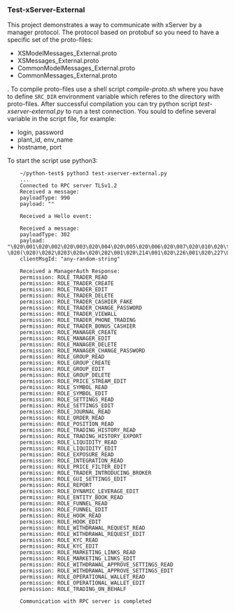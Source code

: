 ### Test-xServer-External

This project demonstrates a way to communicate with xServer by a manager protocol. The protocol based on protobuf so you need to have a specific set of the proto-files:

- XSModelMessages_External.proto
- XSMessages_External.proto
- CommonModelMessages_External.proto
- CommonMessages_External.proto

. To compile proto-files use a shell script *compile-proto.sh* where you have to define `SRC_DIR` environment variable which referes to the directory with proto-files. After successful compilation you can try python script *test-xserver-external.py* to run a test connection. You sould to define several variable in the script file, for example:

- login, password
- plant_id, env_name
- hostname, port

To start the script use python3:

```shell
    ~/python-test$ python3 test-xserver-external.py
    ...
    Connected to RPC server TLSv1.2
    Received a message:
    payloadType: 990
    payload: ""

    Received a Hello event:

    Received a message:
    payloadType: 302
    payload: "\020\001\020\002\020\003\020\004\020\005\020\006\020\007\020\010\020\t\020\013\020\014\020\r\020\016\020\024\020\025\020\026\020\027\020 \020(\020)\0202\0203\020x\020\202\001\020\214\001\020\226\001\020\227\001\020\240\001\020\241\001\020\252\001\020\264\001\020\302\001\020\303\001\020\305\001\020\306\001\020\310\001\020\311\001\020\312\001\020\313\001\020\314\001\020\315\001\020\316\001\020\317\001\020\320\001\020\321\001\020\322\001\020\323\001\020\324\001\020\325\001\020\326\001\020\327\001\020\330\001"
    clientMsgId: "any-random-string"

    Received a ManagerAuth Response:
    permission: ROLE_TRADER_READ
    permission: ROLE_TRADER_CREATE
    permission: ROLE_TRADER_EDIT
    permission: ROLE_TRADER_DELETE
    permission: ROLE_TRADER_CASHIER_FAKE
    permission: ROLE_TRADER_CHANGE_PASSWORD
    permission: ROLE_TRADER_VIEWALL
    permission: ROLE_TRADER_PHONE_TRADING
    permission: ROLE_TRADER_BONUS_CASHIER
    permission: ROLE_MANAGER_CREATE
    permission: ROLE_MANAGER_EDIT
    permission: ROLE_MANAGER_DELETE
    permission: ROLE_MANAGER_CHANGE_PASSWORD
    permission: ROLE_GROUP_READ
    permission: ROLE_GROUP_CREATE
    permission: ROLE_GROUP_EDIT
    permission: ROLE_GROUP_DELETE
    permission: ROLE_PRICE_STREAM_EDIT
    permission: ROLE_SYMBOL_READ
    permission: ROLE_SYMBOL_EDIT
    permission: ROLE_SETTINGS_READ
    permission: ROLE_SETTINGS_EDIT
    permission: ROLE_JOURNAL_READ
    permission: ROLE_ORDER_READ
    permission: ROLE_POSITION_READ
    permission: ROLE_TRADING_HISTORY_READ
    permission: ROLE_TRADING_HISTORY_EXPORT
    permission: ROLE_LIQUIDITY_READ
    permission: ROLE_LIQUIDITY_EDIT
    permission: ROLE_EXPOSURE_READ
    permission: ROLE_INTEGRATION_READ
    permission: ROLE_PRICE_FILTER_EDIT
    permission: ROLE_TRADER_INTRODUCING_BROKER
    permission: ROLE_GUI_SETTINGS_EDIT
    permission: ROLE_REPORT
    permission: ROLE_DYNAMIC_LEVERAGE_EDIT
    permission: ROLE_ENTITY_BOOK_READ
    permission: ROLE_FUNNEL_READ
    permission: ROLE_FUNNEL_EDIT
    permission: ROLE_HOOK_READ
    permission: ROLE_HOOK_EDIT
    permission: ROLE_WITHDRAWAL_REQUEST_READ
    permission: ROLE_WITHDRAWAL_REQUEST_EDIT
    permission: ROLE_KYC_READ
    permission: ROLE_KYC_EDIT
    permission: ROLE_MARKETING_LINKS_READ
    permission: ROLE_MARKETING_LINKS_EDIT
    permission: ROLE_WITHDRAWAL_APPROVE_SETTINGS_READ
    permission: ROLE_WITHDRAWAL_APPROVE_SETTINGS_EDIT
    permission: ROLE_OPERATIONAL_WALLET_READ
    permission: ROLE_OPERATIONAL_WALLET_EDIT
    permission: ROLE_TRADING_ON_BEHALF

    Communication with RPC server is completed
```


